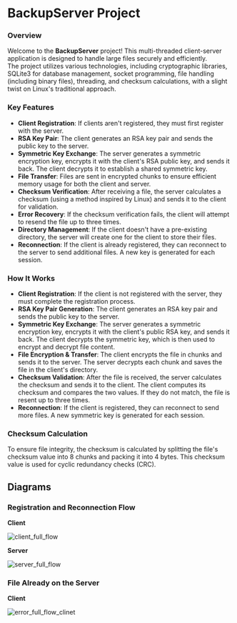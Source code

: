 # BackupServer Project
### Overview
Welcome to the **BackupServer** project! This multi-threaded client-server application is designed to handle large files securely and efficiently.  
The project utilizes various technologies, including cryptographic libraries, SQLite3 for database management, socket programming, file handling (including binary files), threading, and checksum calculations, with a slight twist on Linux's traditional approach.  

### Key Features 
- **Client Registration**: If clients aren't registered, they must first register with the server.
- **RSA Key Pair**: The client generates an RSA key pair and sends the public key to the server.
- **Symmetric Key Exchange**: The server generates a symmetric encryption key, encrypts it with the client's RSA public key, and sends it back. The client decrypts it to establish a shared symmetric key.
- **File Transfer**: Files are sent in encrypted chunks to ensure efficient memory usage for both the client and server.
- **Checksum Verification**: After receiving a file, the server calculates a checksum (using a method inspired by Linux) and sends it to the client for validation.
- **Error Recovery**: If the checksum verification fails, the client will attempt to resend the file up to three times.
- **Directory Management**: If the client doesn't have a pre-existing directory, the server will create one for the client to store their files.
- **Reconnection**: If the client is already registered, they can reconnect to the server to send additional files. A new key is generated for each session.

### How It Works
- **Client Registration**: If the client is not registered with the server, they must complete the registration process.
- **RSA Key Pair Generation**: The client generates an RSA key pair and sends the public key to the server.
- **Symmetric Key Exchange**: The server generates a symmetric encryption key, encrypts it with the client's public RSA key, and sends it back. The client decrypts the symmetric key, which is then used to encrypt and decrypt file content.
- **File Encryption & Transfer**: The client encrypts the file in chunks and sends it to the server. The server decrypts each chunk and saves the file in the client's directory.
- **Checksum Validation**: After the file is received, the server calculates the checksum and sends it to the client. The client computes its checksum and compares the two values. If they do not match, the file is resent up to three times.
- **Reconnection**: If the client is registered, they can reconnect to send more files. A new symmetric key is generated for each session.

### Checksum Calculation
To ensure file integrity, the checksum is calculated by splitting the file's checksum value into 8 chunks and packing it into 4 bytes. This checksum value is used for cyclic redundancy checks (CRC).

## Diagrams
### Registration and Reconnection Flow

**Client** 

![client_full_flow](https://user-images.githubusercontent.com/81361291/225738731-ecf6025c-4ea3-4428-8c41-6d4aab872341.PNG)

**Server**

![server_full_flow](https://user-images.githubusercontent.com/81361291/225738025-daef159a-1eab-4927-bd17-0b041b1bef58.PNG)

### File Already on the Server

**Client**

![error_full_flow_clinet](https://user-images.githubusercontent.com/81361291/225739226-58af1087-db42-4084-9306-e114da84f601.PNG)

